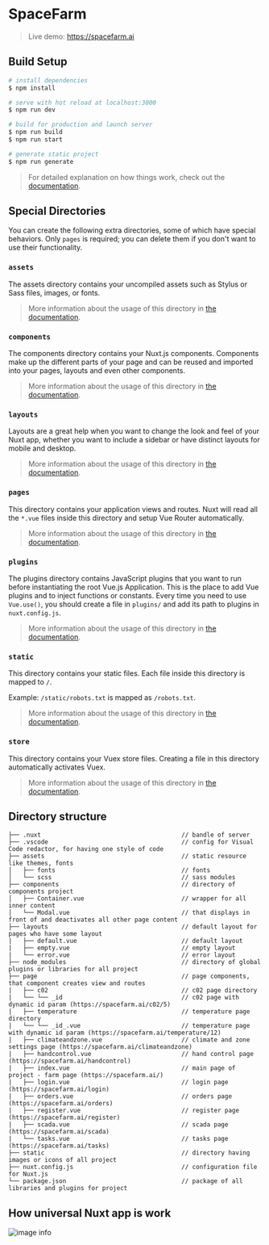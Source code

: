 # SpaceFarm

>Live demo: https://spacefarm.ai

## Build Setup

```bash
# install dependencies
$ npm install

# serve with hot reload at localhost:3000
$ npm run dev

# build for production and launch server
$ npm run build
$ npm run start

# generate static project
$ npm run generate
```

> For detailed explanation on how things work, check out the [documentation](https://nuxtjs.org).

## Special Directories

You can create the following extra directories, some of which have special behaviors. Only `pages` is required; you can delete them if you don't want to use their functionality.

### `assets`

The assets directory contains your uncompiled assets such as Stylus or Sass files, images, or fonts.

> More information about the usage of this directory in [the documentation](https://nuxtjs.org/docs/2.x/directory-structure/assets).

### `components`

The components directory contains your Nuxt.js components. Components make up the different parts of your page and can be reused and imported into your pages, layouts and even other components.

> More information about the usage of this directory in [the documentation](https://nuxtjs.org/docs/2.x/directory-structure/components).

### `layouts`

Layouts are a great help when you want to change the look and feel of your Nuxt app, whether you want to include a sidebar or have distinct layouts for mobile and desktop.

> More information about the usage of this directory in [the documentation](https://nuxtjs.org/docs/2.x/directory-structure/layouts).


### `pages`

This directory contains your application views and routes. Nuxt will read all the `*.vue` files inside this directory and setup Vue Router automatically.

> More information about the usage of this directory in [the documentation](https://nuxtjs.org/docs/2.x/get-started/routing).

### `plugins`

The plugins directory contains JavaScript plugins that you want to run before instantiating the root Vue.js Application. This is the place to add Vue plugins and to inject functions or constants. Every time you need to use `Vue.use()`, you should create a file in `plugins/` and add its path to plugins in `nuxt.config.js`.

> More information about the usage of this directory in [the documentation](https://nuxtjs.org/docs/2.x/directory-structure/plugins).

### `static`

This directory contains your static files. Each file inside this directory is mapped to `/`.

Example: `/static/robots.txt` is mapped as `/robots.txt`.

> More information about the usage of this directory in [the documentation](https://nuxtjs.org/docs/2.x/directory-structure/static).

### `store`

This directory contains your Vuex store files. Creating a file in this directory automatically activates Vuex.

> More information about the usage of this directory in [the documentation](https://nuxtjs.org/docs/2.x/directory-structure/store).

## Directory structure

````
├── .nuxt                                       // bandle of server 
├── .vscode                                     // config for Visual Code redactor, for having one style of code  
├── assets                                      // static resource like themes, fonts
│   ├── fonts                                   // fonts
│   └── scss                                    // sass modules
├── components                                  // directory of components project 
│   ├── Container.vue                           // wrapper for all inner content
│   └── Modal.vue                               // that displays in front of and deactivates all other page content
├── layouts                                     // default layout for pages who have some layout
|   ├── default.vue                             // default layout
|   ├── empty.vue                               // empty layout
|   └── error.vue                               // error layout
├── node_modules                                // directory of global plugins or libraries for all project
├── page                                        // page components, that component creates view and routes
|   ├── c02                                     // c02 page directory
|   └── └── _id                                 // c02 page with dynamic id param (https://spacefarm.ai/c02/5)
|   ├── temperature                             // temperature page directory
|   └── └── _id_.vue                            // temperature page with dynamic id param (https://spacefarm.ai/temperature/12)
|   ├── climateandzone.vue                      // climate and zone settings page (https://spacefarm.ai/climateandzone)
|   ├── handcontrol.vue                         // hand control page (https://spacefarm.ai/handcontrol)
|   ├── index.vue                               // main page of project - farm page (https://spacefarm.ai/)
|   ├── login.vue                               // login page (https://spacefarm.ai/login)
|   ├── orders.vue                              // orders page (https://spacefarm.ai/orders)
|   ├── register.vue                            // register page (https://spacefarm.ai/register)
|   ├── scada.vue                               // scada page (https://spacefarm.ai/scada)
|   └── tasks.vue                               // tasks page (https://spacefarm.ai/tasks)
├── static                                      // directory having images or icons of all project
├── nuxt.config.js                              // configuration file for Nuxt.js
└── package.json                                // package of all libraries and plugins for project
````

## How universal Nuxt app is work

![image info](./static/images/readme/nuxt-structure.jpeg)